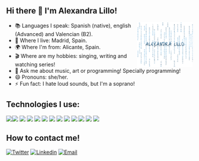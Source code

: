 

## Hi there 👋 I'm Alexandra Lillo! </h1>
<img width="30%" align="right" alt="Github" src="matrix-transparent (1).gif" />
  <div>
  <ul>
<li> 📚 Languages I speak: Spanish (native), english (Advanced) and Valencian (B2).</li> 
<li> 🏢 Where I live: Madrid, Spain. </li>
<li> 🌍 Where I'm from: Alicante, Spain. </li>
<li> 🎬 Where are my hobbies: singing, writing and watching series! </li>
<li> 💬 Ask me about music, art or programming! Specially programming! </li>
<li> 😄 Pronouns: she/her. </li>
<li> ⚡ Fun fact: I hate loud sounds, but I'm a soprano! </li>
  </ul>
    </div>
  

## Technologies I use:
<img src = "https://img.shields.io/badge/HTML5-E34F26?style=for-the-badge&logo=html5&logoColor=white"><img src = "https://img.shields.io/badge/CSS3-1572B6?style=for-the-badge&logo=css3&logoColor=white">
<img src="https://img.shields.io/badge/Bootstrap-563D7C?style=for-the-badge&logo=bootstrap&logoColor=white">
<img src="https://img.shields.io/badge/JavaScript-F7DF1E?style=for-the-badge&logo=javascript&logoColor=black">
<img src="https://img.shields.io/badge/Sass-CC6699?style=for-the-badge&logo=sass&logoColor=white">
<img src="https://img.shields.io/badge/React-20232A?style=for-the-badge&logo=react&logoColor=61DAFB">
<img src="https://img.shields.io/badge/SQLite-07405E?style=for-the-badge&logo=sqlite&logoColor=white">
<img src="https://img.shields.io/badge/Express.js-404D59?style=for-the-badge">
<img src="https://img.shields.io/badge/Node.js-43853D?style=for-the-badge&logo=node.js&logoColor=white">
<img src="https://img.shields.io/badge/-Git-F1502F?style=for-the-badge&logo=git&logoColor=FFFFFF">
<img src="https://img.shields.io/badge/-Github-000000?style=for-the-badge&logo=github&logoColor=FFFFFF">
<img src="https://img.shields.io/badge/-VS%20Code-007ACC?style=for-the-badge&logo=visual%20studio%20code&logoColor=white">
<img src="https://img.shields.io/badge/Heroku-430098?style=for-the-badge&logo=heroku&logoColor=white">



## How to contact me!
[![Twitter](https://img.shields.io/badge/-Twitter-1ca0f1?style=flat&labelColor=1ca0f1&logo=twitter&logoColor=white&link=https://twitter.com/thezarigueya)](https://twitter.com/thezarigueya)
[![Linkedin](https://img.shields.io/badge/-LinkedIn-blue?style=flat&logo=Linkedin&logoColor=white&link=https://www.linkedin.com/in/alexandralillorios/)](https://www.linkedin.com/in/alexandralillorios/)
[![Email](https://img.shields.io/badge/-Email-c14438?style=flat&logo=Gmail&logoColor=white&link=mailto:alexandralillor@gmail.com)](mailto:alexandralillor@gmail.com)
